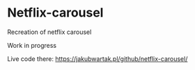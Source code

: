 # Netflix-carousel
Recreation of netflix carousel

Work in progress

Live code there: https://jakubwartak.pl/github/netflix-carousel/
